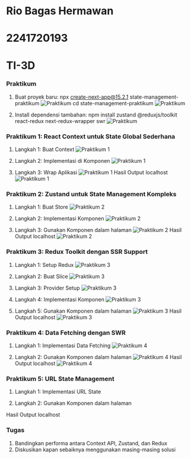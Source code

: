 # Rio Bagas Hermawan
# 2241720193
# TI-3D

### Praktikum
1.	Buat proyek baru:
npx create-next-app@15.2.1 state-management-praktikum
![Praktikum](./images/prak0-1.png)
cd state-management-praktikum
![Praktikum](./images/prak0-2.png)

2.	Install dependensi tambahan:
npm install zustand @reduxjs/toolkit react-redux next-redux-wrapper swr
![Praktikum](./images/prak0-3.png)

### Praktikum 1: React Context untuk State Global Sederhana
1. Langkah 1: Buat Context
![Praktikum 1](./images/prak1-1.png)
 
2. Langkah 2: Implementasi di Komponen
![Praktikum 1](./images/prak1-2.png)
 
3. Langkah 3: Wrap Aplikasi
![Praktikum 1](./images/prak1-3.png)
Hasil Output localhost
![Praktikum 1](./images/prak1-4.png)
 

 

### Praktikum 2: Zustand untuk State Management Kompleks
1. Langkah 1: Buat Store
![Praktikum 2](./images/prak2-1.png)
 
2. Langkah 2: Implementasi Komponen
![Praktikum 2](./images/prak2-2.png)
 
3. Langkah 3: Gunakan Komponen dalam halaman
![Praktikum 2](./images/prak2-3.png)
Hasil Output localhost
![Praktikum 2](./images/prak2-4.png)
 
 
### Praktikum 3: Redux Toolkit dengan SSR Support
1. Langkah 1: Setup Redux
![Praktikum 3](./images/prak3-1.png)
 
2. Langkah 2: Buat Slice
![Praktikum 3](./images/prak3-2.png)

3. Langkah 3: Provider Setup
![Praktikum 3](./images/prak3-3.png)

4. Langkah 4: Implementasi Komponen
![Praktikum 3](./images/prak3-4.png)

5. Langkah 5: Gunakan Komponen dalam halaman
![Praktikum 3](./images/prak3-5.png)
Hasil Output localhost
![Praktikum 3](./images/prak3-6.png) 
 
### Praktikum 4: Data Fetching dengan SWR
1. Langkah 1: Implementasi Data Fetching
![Praktikum 4](./images/prak4-1.png) 
 
2. Langkah 2: Gunakan Komponen dalam halaman
![Praktikum 4](./images/prak4-2.png)
Hasil Output localhost
![Praktikum 4](./images/prak4-3.png)
 
### Praktikum 5: URL State Management
1. Langkah 1: Implementasi URL State
 
2. Langkah 2: Gunakan Komponen dalam halaman

Hasil Output localhost

 
### Tugas
1.	Bandingkan performa antara Context API, Zustand, dan Redux
2.	Diskusikan kapan sebaiknya menggunakan masing-masing solusi
